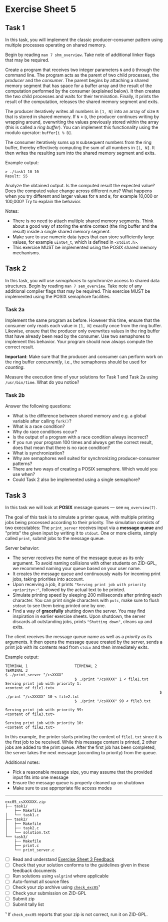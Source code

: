 # Exercise Sheet 5

## Task 1

In this task, you will implement the classic producer-consumer pattern using multiple processes operating on shared memory.

Begin by reading `man 7 shm_overview`.
Take note of additional linker flags that may be required.

Create a program that receives two integer parameters `N` and `B` through the command line.
The program acts as the parent of two child processes, the _producer_ and the _consumer_.
The parent begins by attaching a shared memory segment that has space for a buffer array and the result of the computation performed by the consumer (explained below).
It then creates the two child processes and waits for their termination.
Finally, it prints the result of the computation, releases the shared memory segment and exits.

The producer iteratively writes all numbers in `[1, N]` into an array of size `B` that is stored in shared memory.
If `N` > `B`, the producer continues writing by wrapping around, overwriting the values previously stored within the array (this is called a _ring buffer_).
You can implement this functionality using the modulo operator: `buffer[i % B]`.

The consumer iteratively sums up `N` subsequent numbers from the ring buffer, thereby effectively computing the sum of all numbers in `[1, N]`.
It then writes the resulting sum into the shared memory segment and exits.

Example output:

```
> ./task1 10 10
Result: 55
```

Analyze the obtained output.
Is the computed result the expected value?
Does the computed value change across different runs?
What happens when you try different and larger values for `N` and `B`, for example 10,000 or 100,000?
Try to explain the behavior.

Notes:

- There is no need to attach multiple shared memory segments.
  Think about a good way of storing the entire context (the ring buffer and the result) inside a single shared memory segment.
- Make sure to use numeric data types that can store sufficiently large values, for example `uint64_t`, which is defined in `<stdint.h>`.
- This exercise MUST be implemented using the POSIX shared memory mechanisms.

## Task 2

In this task, you will use _semaphores_ to synchronize access to shared data structures.
Begin by reading `man 7 sem_overview`.
Take note of any additional compiler flags that may be required.
This exercise MUST be implemented using the POSIX semaphore facilities.

### Task 2a

Implement the same program as before.
However this time, ensure that the consumer only reads each value in `[1, N]` exactly once from the ring buffer.
Likewise, ensure that the producer only overwrites values in the ring buffer that have already been read by the consumer.
Use two semaphores to implement this behavior.
Your program should now always compute the correct result.

**Important**: Make sure that the producer and consumer can perform work on the ring buffer _concurrently_, i.e., the semaphores should be used for _counting_.

Measure the execution time of your solutions for Task 1 and Task 2a using `/usr/bin/time`.
What do you notice?

### Task 2b

Answer the following questions:

- What is the difference between shared memory and e.g. a global variable after calling `fork()`?
- What is a race condition?
- Why do race conditions occur?
- Is the output of a program with a race condition always incorrect?
- If you run your program 100 times and always get the correct result, does that mean that there is no race condition?
- What is synchronization?
- Why are semaphores well suited for synchronizing producer-consumer patterns?
- There are two ways of creating a POSIX semaphore.
  Which would you use when?
- Could Task 2 also be implemented using a single semaphore?

## Task 3

In this task we will look at **POSIX** message queues — see `mq_overview(7)`.

The goal of this task is to simulate a printer queue, with multiple printing jobs being processed according to their priority.
The simulation consists of two executables: The `print_server` receives input via a **message queue** and "prints" the given input by writing it to `stdout`.
One or more clients, simply called `print`, submit jobs to the message queue.

Server behavior:

- The server receives the name of the message queue as its only argument.
  To avoid naming collisions with other students on ZID-GPL, we recommend naming your queue based on your user name.
- It creates the message queue and continuously waits for incoming print jobs, taking priorities into account.
- Upon receiving a job, it prints `"Serving print job with priority <priority>:"`, followed by the actual text to be printed.
- Simulate printing speed by sleeping 200 milliseconds after printing each character.
  You can print single characters with `putc`, make sure to flush `stdout` to see them being printed one by one.
- Find a way of **gracefully** shutting down the server.
  You may find inspiration in earlier exercise sheets.
  Upon shutdown, the server discards all outstanding jobs, prints `"Shutting down"`, cleans up and exits.

The client receives the message queue name as well as a _priority_ as its arguments.
It then opens the message queue created by the server, sends a print job with its contents read from `stdin` and then immediately exits.

Example output:

```
TERMINAL 1                     TERMINAL 2                            TERMINAL 3
$ ./print_server "/csXXXX"
                               $ ./print "/csXXXX" 1 < file1.txt
Serving print job with priority 1:
<content of file1.txt>
                                                                     $ ./print "/csXXXXX" 10 < file2.txt
                               $ ./print "/csXXXX" 99 < file3.txt

Serving print job with priority 99:
<content of file3.txt>

Serving print job with priority 10:
<content of file2.txt>
```

In this example, the printer starts printing the content of `file1.txt` since it is the first job to be received.
While this message content is printed, 2 other jobs are added to the print queue.
After the first job has been completed, the server takes the next message (according to priority) from the queue.

Additional notes:

- Pick a reasonable message size, you may assume that the provided input fits into one message
- Ensure the message queue is properly cleaned up on shutdown
- Make sure to use appropriate file access modes

---

```
exc05_csXXXXXX.zip
├── task1/
    ├── Makefile
│   └── task1.c
├── task2/
│   ├── Makefile
│   ├── task2.c
│   └── solution.txt
└── task3/
    ├── Makefile
    ├── print.c
    └── print_server.c
```

- [ ] Read and understand [Exercise Sheet 3 Feedback](../exercise03/feedback.md)
- [ ] Check that your solution conforms to the guidelines given in these feedback documents
- [ ] Run solutions using `valgrind` where applicable
- [ ] Auto-format all source files
- [ ] Check your zip archive using [`check_exc05`](check_exc05)¹
- [ ] Check your submission on ZID-GPL
- [ ] Submit zip
- [ ] Submit tally list

¹ If `check_exc05` reports that your zip is not correct, run it on ZID-GPL.

